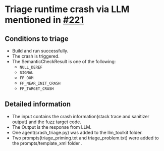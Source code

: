 # Triage runtime crash via LLM mentioned in [#221](https://github.com/google/oss-fuzz-gen/issues/221)

## Conditions to triage
- Build and run successfully.
- The crash is triggered.
- The SemanticCheckResult is one of the following:
  - `NULL_DEREF`
  - `SIGNAL`
  - `FP_OOM`
  - `FP_NEAR_INIT_CRASH`
  - `FP_TARGET_CRASH`

## Detailed information
- The input contains the crash information(stack trace and sanitizer output) and the fuzz target code.
- The Output is the response from LLM.
- One agent(crash_triage.py) was added to the llm_toolkit folder.
- Two prompts(triage_priming.txt and triage_problem.txt) were added to the prompts/template_xml folder .

